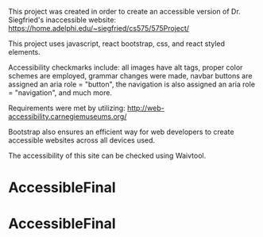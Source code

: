 This project was created in order to create an accessible version of Dr. Siegfried's inaccessible website: https://home.adelphi.edu/~siegfried/cs575/575Project/ 

This project uses javascript, react bootstrap, css, and react styled elements.

Accessibility checkmarks include: all images have alt tags, proper color schemes are employed, grammar changes were made, navbar buttons are assigned an aria role = "button", the navigation is also assigned an aria role = "navigation", and much more.

Requirements were met by utilizing: http://web-accessibility.carnegiemuseums.org/

Bootstrap also ensures an efficient way for web developers to create accessible websites across all devices used.

The accessibility of this site can be checked using Waivtool.

# AccessibleFinal
# AccessibleFinal
